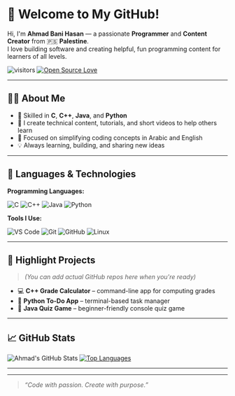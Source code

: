 # 👋 Welcome to My GitHub!

Hi, I'm **Ahmad Bani Hasan** — a passionate **Programmer** and **Content Creator** from 🇵🇸 **Palestine**.  
I love building software and creating helpful, fun programming content for learners of all levels.

![visitors](https://visitor-badge.laobi.icu/badge?page_id=ahmadbanihasan.ahmadbanihasan)
[![Open Source Love](https://badges.frapsoft.com/os/v1/open-source.svg?v=102)](https://github.com/ellerbrock/open-source-badge/)

---

## 👨‍💻 About Me

- 🔧 Skilled in **C**, **C++**, **Java**, and **Python**
- 🎥 I create technical content, tutorials, and short videos to help others learn
- 🎯 Focused on simplifying coding concepts in Arabic and English
- 💡 Always learning, building, and sharing new ideas

---

## 🚀 Languages & Technologies

**Programming Languages:**

![C](https://img.shields.io/badge/C-00599C?style=flat&logo=c&logoColor=white)
![C++](https://img.shields.io/badge/C++-00599C?style=flat&logo=c%2B%2B&logoColor=white)
![Java](https://img.shields.io/badge/Java-ED8B00?style=flat&logo=java&logoColor=white)
![Python](https://img.shields.io/badge/Python-3776AB?style=flat&logo=python&logoColor=white)

**Tools I Use:**

![VS Code](https://img.shields.io/badge/Editor-VS_Code-blue?style=flat&logo=visual-studio-code&logoColor=white)
![Git](https://img.shields.io/badge/Version_Control-Git-F05032?style=flat&logo=git&logoColor=white)
![GitHub](https://img.shields.io/badge/Repo-GitHub-181717?style=flat&logo=github&logoColor=white)
![Linux](https://img.shields.io/badge/OS-Linux-black?style=flat&logo=linux&logoColor=white)

---

## 📌 Highlight Projects

> *(You can add actual GitHub repos here when you're ready)*

- 💻 **C++ Grade Calculator** – command-line app for computing grades
- 🧮 **Python To-Do App** – terminal-based task manager
- 🧠 **Java Quiz Game** – beginner-friendly console quiz game

---

## 📈 GitHub Stats

![Ahmad's GitHub Stats](https://github-readme-stats.vercel.app/api?username=ahmadbanihasan&show_icons=true&theme=tokyonight)
[![Top Languages](https://github-readme-stats.vercel.app/api/top-langs/?username=ahmadbanihasan&layout=compact&theme=tokyonight)](https://github.com/anuraghazra/github-readme-stats)

---

---

> _“Code with passion. Create with purpose.”_


